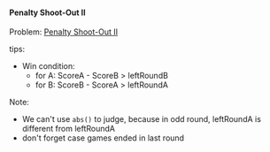 #### Penalty Shoot-Out II
Problem: [Penalty Shoot-Out II](https://www.codechef.com/LRNDSA02/problems/PSHOT)

tips:
* Win condition:
  - for A: ScoreA - ScoreB > leftRoundB
  - for B: ScoreB - ScoreA > leftRoundA

Note: 
  * We can't use `abs()` to judge, because in odd round, leftRoundA is different from leftRoundA
  * don't forget case games ended in last round
